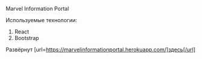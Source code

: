 Marvel Information Portal

Используемые технологии:

1. React
2. Bootstrap

Развёрнут [url=https://marvelinformationportal.herokuapp.com/]здесь[/url]
